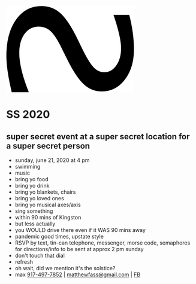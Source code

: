 ![image-20200620055830990](./image-20200620055830990.png)



# SS 2020
## super secret event at a super secret location for a super secret person
- sunday, june 21, 2020 at 4 pm
- swimming
- music
- bring yo food
- bring yo drink
- bring yo blankets, chairs
- bring yo loved ones
- bring yo musical axes/axis
- sing something
- within 90 mins of Kingston
- but less actually
- you WOULD drive there even if it WAS 90 mins away
- pandemic good times, upstate style
- RSVP by text, tin-can telephone, messenger, morse code, semaphores for directions/info to be sent at approx 2 pm sunday
- don't touch that dial
- refresh
- oh wait, did we mention it's the solstice?
- max [917-497-7852](tel:917-497-7852) | [matthewfass@gmail.com](mailto:matthewfass@gmail.com) | [FB](https://www.facebook.com/matthewfass/) 

